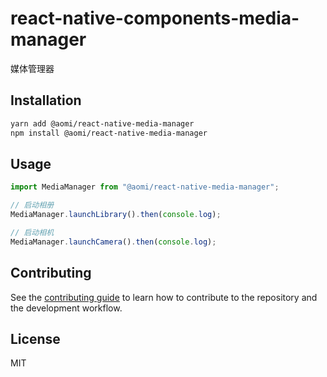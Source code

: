 # react-native-components-media-manager

媒体管理器

## Installation

```sh
yarn add @aomi/react-native-media-manager
npm install @aomi/react-native-media-manager
```

## Usage

```ts
import MediaManager from "@aomi/react-native-media-manager";

// 启动相册
MediaManager.launchLibrary().then(console.log);

// 启动相机
MediaManager.launchCamera().then(console.log);

```

## Contributing

See the [contributing guide](CONTRIBUTING.md) to learn how to contribute to the repository and the development workflow.

## License

MIT
